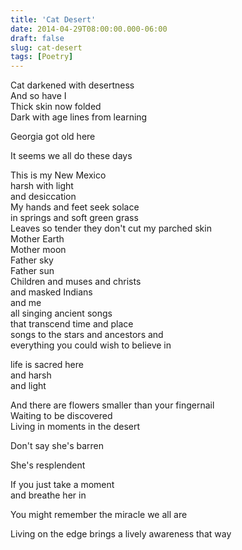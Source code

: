 ```yaml
---
title: 'Cat Desert'
date: 2014-04-29T08:00:00.000-06:00
draft: false
slug: cat-desert
tags: [Poetry]
---
```


Cat darkened with desertness  
And so have I  
Thick skin now folded  
Dark with age lines from learning  
  
Georgia got old here  
  
It seems we all do these days  
  
This is my New Mexico  
harsh with light  
and desiccation  
My hands and feet seek solace  
in springs and soft green grass  
Leaves so tender they don't cut my parched skin  
Mother Earth  
Mother moon  
Father sky  
Father sun  
Children and muses and christs  
and masked Indians  
and me  
all singing ancient songs  
that transcend time and place  
songs to the stars and ancestors and  
everything you could wish to believe in  
  
life is sacred here  
and harsh  
and light  
  
And there are flowers smaller than your fingernail  
Waiting to be discovered  
Living in moments in the desert  
  
Don't say she's barren  
  
She's resplendent  
  
If you just take a moment  
and breathe her in  
  
You might remember the miracle we all are  
  
Living on the edge brings a lively awareness that way